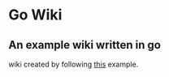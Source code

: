 # Go Wiki
## An example wiki written in go
wiki created by following [this](https://go.dev/doc/articles/wiki/ "https://go.dev/doc/articles/wiki/") example.
